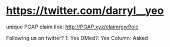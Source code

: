 # https://twitter.com/darryl__yeo

unique POAP claim link: 
http://POAP.xyz/claim/gw9oic

Following us on twitter? 1: Yes
DMed?: Yes
Column: Asked